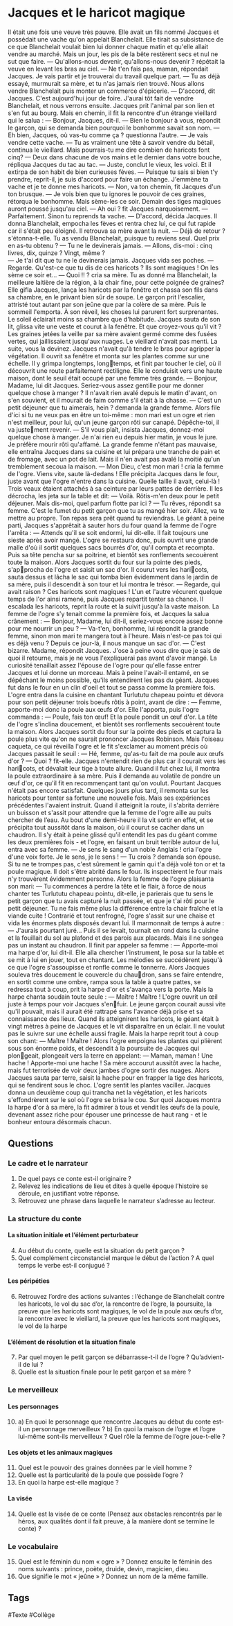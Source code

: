 # Jacques et le haricot magique
 
Il était une fois une veuve très pauvre. Elle avait un fils nommé Jacques et possédait une vache qu'on appelait Blanchelait. Elle tirait sa subsistance de ce que Blanchelait voulait bien lui donner chaque matin et qu'elle allait vendre au marché. Mais un jour, les pis de la bête restèrent secs et nul ne sut que faire.
— Qu'allons-nous devenir, qu'allons-nous devenir ? répétait la veuve en levant les bras au ciel.
— Ne t'en fais pas, maman, répondait Jacques. Je vais partir et je trouverai du travail quelque part.
— Tu as déjà essayé, murmurait sa mère, et tu n'as jamais rien trouvé. Nous allons vendre Blanchelait puis monter un commerce d'épicerie.
— D'accord, dit Jacques. C'est aujourd'hui jour de foire. J'aurai tôt fait de vendre Blanchelait, et nous verrons ensuite.
Jacques prit l'animal par son lien et s'en fut au bourg. Mais en chemin, il fit la rencontre d'un étrange vieillard qui le salua :
— Bonjour, Jacques, dit-il.
— Bien le bonjour à vous, répondit le garçon, qui se demanda bien pourquoi le bonhomme savait son nom.
— Eh bien, Jacques, où vas-tu comme ça ? questionna l'autre.
— Je vais vendre cette vache.
— Tu as vraiment une tête à savoir vendre du bétail, continua le vieillard. Mais pourrais-tu me dire combien de haricots font cinq?
— Deux dans chacune de vos mains et le dernier dans votre bouche, répliqua Jacques du tac au tac.
— Juste, conclut le vieux, les voici.
Et il extirpa de son habit de bien curieuses fèves.
— Puisque tu sais si bien t'y prendre, reprit-il, je suis d'accord pour faire un échange. J'emmène ta vache et je te donne mes haricots.
— Non, va ton chemin, fit Jacques d'un ton brusque.
— Je vois bien que tu ignores le pouvoir de ces graines, rétorqua le bonhomme. Mais sème-les ce soir. Demain des tiges magiques auront poussé jusqu'au ciel.​
— Ah oui ? fit Jacques narquoisement.
— Parfaitement. Sinon tu reprends ta vache.
— D'accord, décida Jacques.
Il donna Blanchelait, empocha les fèves et rentra chez lui, ce qui fut rapide car il s'était peu éloigné. Il retrouva sa mère avant la nuit.
— Déjà de retour ? s'étonna-t-elle. Tu as vendu Blanchelait, puisque tu reviens seul. Quel prix en as-tu obtenu ?
— Tu ne le devinerais jamais.
— Allons, dis-moi : cinq livres, dix, quinze ? Vingt, même ?  
— Je t'ai dit que tu ne le devinerais jamais.
Jacques vida ses poches.
— Regarde. Qu'est-ce que tu dis de ces haricots ? Ils sont magiques ! On les sème ce soir et...
— Quoi !! ? cria sa mère. Tu as donné ma Blanchelait, la meilleure laitière de la région, à la chair fine, pour cette poignée de graines?
Elle gifla Jacques, lança les haricots par la fenêtre et chassa son fils dans sa chambre, en le privant bien sûr de soupe. Le garçon prit l'escalier, attristé tout autant par son jeûne que par la colère de sa mère. Puis le sommeil l'emporta. À son réveil, les choses lui parurent fort surprenantes. Le soleil éclairait moins sa chambre que d'habitude. Jacques sauta de son lit, glissa vite une veste et courut à la fenêtre. Et que croyez-vous qu'il vit ? Les graines jetées la veille par sa mère avaient germé comme des fusées vertes, qui jaillissaient jusqu'aux nuages. Le vieillard n'avait pas menti.
La suite, vous la devinez. Jacques n'avait qu'à tendre le bras pour agripper la végétation. Il ouvrit sa fenêtre et monta sur les plantes comme sur une échelle. Il y grimpa longtemps, longtemps, et finit par toucher le ciel, où il découvrit une route parfaitement rectiligne. Elle le conduisit vers une haute maison, dont le seuil était occupé par une femme très grande.
— Bonjour, Madame, lui dit Jacques. Seriez-vous assez gentille pour me donner quelque chose à manger ?
Il n'avait rien avalé depuis le matin d'avant, on s'en souvient, et il mourait de faim comme s'il était à la chasse.
— C'est un petit déjeuner que tu aimerais, hein ? demanda la grande femme. Alors file d'ici si tu ne veux pas en être un toi-même : mon mari est un ogre et rien n'est meilleur, pour lui, qu'un jeune garçon rôti sur canapé. Dépêche-toi, il va justement revenir.
— S'il vous plaît, insista Jacques, donnez-moi quelque chose à manger. Je n'ai rien eu depuis hier matin, je vous le jure. Je préfère mourir rôti qu'affamé.
La grande femme n'étant pas mauvaise, elle entraîna Jacques dans sa cuisine et lui prépara une tranche de pain et de fromage, avec un pot de lait. Mais il n'en avait pas avalé la moitié qu'un tremblement secoua la maison.
— Mon Dieu, c'est mon mari ! cria la femme de l'ogre. Viens vite, saute là-dedans !
Elle précipita Jacques dans le four, juste avant que l'ogre n'entre dans la cuisine.
Quelle taille il avait, celui-là ! Trois veaux étaient attachés à sa ceinture par leurs pattes de derrière. Il les décrocha, les jeta sur la table et dit:
— Voilà. Rôtis-m'en deux pour le petit déjeuner. Mais dis-moi, quel parfum flotte par ici ?
— Tu rêves, répondit sa femme. C'est le fumet du petit garçon que tu as mangé hier soir. Allez, va te mettre au propre. Ton repas sera prêt quand tu reviendras.
Le géant à peine parti, Jacques s'apprêtait à sauter hors du four quand la femme de l'ogre l'arrêta :
— Attends qu'il se soit endormi, lui dit-elle. Il fait toujours une sieste après avoir mangé.
L'ogre se restaura donc, puis ouvrit une grande malle d'où il sortit quelques sacs bourrés d'or, qu'il compta et recompta. Puis sa tête pencha sur sa poitrine, et bientôt ses ronflements secouèrent toute la maison.
Alors Jacques sortit du four sur la pointe des pieds, s'approcha de l'ogre et saisit un sac d'or. Il courut vers les haricots, sauta dessus et lâcha le sac qui tomba bien évidemment dans le jardin de sa mère, puis il descendit à son tour et lui montra le trésor.
— Regarde, qui avait raison ? Ces haricots sont magiques !
L'un et l'autre vécurent quelque temps de l'or ainsi ramené, puis Jacques repartit tenter sa chance. Il escalada les haricots, reprit la route et la suivit jusqu'à la vaste maison. La femme de l'ogre s'y tenait comme la première fois, et Jacques la salua crânement :
— Bonjour, Madame, lui dit-il, seriez-vous encore assez bonne pour me nourrir un peu ?
— Va-t'en, bonhomme, lui répondit la grande femme, sinon mon mari te mangera tout à l'heure. Mais n'est-ce pas toi qui es déjà venu ? Depuis ce jour-là, il nous manque un sac d'or.
— C'est bizarre. Madame, répondit Jacques. J'ose à peine vous dire que je sais de quoi il retourne, mais je ne vous l'expliquerai pas avant d'avoir mangé.
La curiosité tenaillait assez l'épouse de l'ogre pour qu'elle fasse entrer Jacques et lui donne un morceau. Mais à peine l'avait-il entamé, en se dépêchant le moins possible, qu'ils entendirent les pas du géant. Jacques fut dans le four en un clin d'oeil et tout se passa comme la première fois. L'ogre entra dans la cuisine en chantant Turlututu chapeau pointu et dévora pour son petit déjeuner trois boeufs rôtis à point, avant de dire :
— Femme, apporte-moi donc la poule aux œufs d'or.
Elle l'apporta, puis l'ogre commanda :
— Poule, fais ton œuf!
Et la poule pondit un œuf d'or. La tête de l'ogre s'inclina doucement, et bientôt ses ronflements secouèrent toute la maison.
Alors Jacques sortit du four sur la pointe des pieds et captura la poule plus vite qu'on ne saurait prononcer Jacques Robinson. Mais l'oiseau caqueta, ce qui réveilla l'ogre et le fit s'exclamer au moment précis où Jacques passait le seuil :
— Hé, femme, qu'as-tu fait de ma poule aux œufs d'or ?
— Quoi ? fit-elle.
Jacques n'entendit rien de plus car il courait vers les haricots, et dévalait leur tige à toute allure. Quand il fut chez lui, il montra la poule extraordinaire à sa mère. Puis il demanda au volatile de pondre un œuf d'or, ce qu'il fit en recommençant tant qu'on voulut.
Pourtant Jacques n'était pas encore satisfait. Quelques jours plus tard, il remonta sur les haricots pour tenter sa fortune une nouvelle fois. Mais ses expériences précédentes l'avaient instruit. Quand il atteignit la route, il s'abrita derrière un buisson et s'assit pour attendre que la femme de l'ogre aille au puits chercher de l’eau. Au bout d'une demi-heure il la vit sortir en effet, et se précipita tout aussitôt dans la maison, où il courut se cacher dans un chaudron. Il s'y était à peine glissé qu'il entendit les pas du géant comme les deux premières fois - et l'ogre, en faisant un bruit terrible autour de lui, entra avec sa femme.
— Je sens le sang d'un noble Anglais ! cria l'ogre d'une voix forte. Je le sens, je le sens !
— Tu crois ? demanda son épouse. Si tu ne te trompes pas, c'est sûrement le gamin qui t'a déjà volé ton or et ta poule magique. Il doit s'être abrité dans le four.
Ils inspectèrent le four mais n'y trouvèrent évidemment personne. Alors la femme de l'ogre plaisanta son mari:
— Tu commences à perdre la tête et le flair, à force de nous chanter tes Turlututu chapeau pointu, dit-elle, je parierais que tu sens le petit garçon que tu avais capturé la nuit passée, et que je t'ai rôti pour le petit déjeuner. Tu ne fais même plus la différence entre la chair fraîche et la viande cuite !
Contrarié et tout renfrogné, l'ogre s'assit sur une chaise et vida les énormes plats disposés devant lui. Il marmonnait de temps à autre :
— J'aurais pourtant juré...
Puis il se levait, tournait en rond dans la cuisine et la fouillait du sol au plafond et des parois aux placards. Mais il ne songea pas un instant au chaudron. Il finit par appeler sa femme :
— Apporte-moi ma harpe d'or, lui dit-il.
Elle alla chercher l'instrument, le posa sur la table et se mit à lui en jouer, tout en chantant. Les mélodies se succédèrent jusqu'à ce que l'ogre s'assoupisse et ronfle comme le tonnerre. Alors Jacques souleva très doucement le couvercle du chaudron, sans se faire entendre, en sortit comme une ombre, rampa sous la table à quatre pattes, se redressa tout à coup, prit la harpe d'or et s'avança vers la porte. Mais la harpe chanta soudain toute seule :
— Maître ! Maître !
L'ogre ouvrit un œil juste à temps pour voir Jacques s'enfuir. Le jeune garçon courait aussi vite qu'il pouvait, mais il aurait été rattrapé sans l'avance déjà prise et sa connaissance des lieux. Quand ils atteignirent les haricots, le géant était à vingt mètres à peine de Jacques et le vit disparaître en un éclair. Il ne voulut pas le suivre sur une échelle aussi fragile. Mais la harpe reprit tout à coup son chant:
— Maître ! Maître !
Alors l'ogre empoigna les plantes qui plièrent sous son énorme poids, et descendit à la poursuite de Jacques qui plongeait, plongeait vers la terre en appelant:
— Maman, maman ! Une hache ! Apporte-moi une hache !
Sa mère accourut aussitôt avec la hache, mais fut terrorisée de voir deux jambes d'ogre sortir des nuages.
Alors Jacques sauta par terre, saisit la hache pour en frapper la tige des haricots, qui se fendirent sous le choc. L'ogre sentit les plantes vaciller. Jacques donna un deuxième coup qui trancha net la végétation, et les haricots s'effondrèrent sur le sol où l'ogre se brisa le cou.
Sur quoi Jacques montra la harpe d'or à sa mère, la fit admirer à tous et vendit les œufs de la poule, devenant assez riche pour épouser une princesse de haut rang - et le bonheur entoura désormais chacun.
 
## Questions
 
### Le cadre et le narrateur
 
1. De quel pays ce conte est-il originaire ?
2. Relevez les indications de lieu et dites à quelle époque l’histoire se déroule, en justifiant votre réponse.
3. Retrouvez une phrase dans laquelle le narrateur s’adresse au lecteur.
 
### La structure du conte
 
#### La situation initiale et l’élément perturbateur
 
4. Au début du conte, quelle est la situation du petit garçon ?
5. Quel complément circonstanciel marque le début de l’action ? A quel temps le verbe est-il conjugué ?
 
#### Les péripéties
 
6. Retrouvez l’ordre des actions suivantes : l’échange de Blanchelait contre les haricots, le vol du sac d’or, la rencontre de l’ogre, la poursuite, la preuve que les haricots sont magiques, le vol de la poule aux œufs d’or, la rencontre avec le vieillard, la preuve que les haricots sont magiques, le vol de la harpe
 
#### L’élément de résolution et la situation finale
 
7. Par quel moyen le petit garçon se débarrasse-t-il de l’ogre ? Qu’advient-il de lui ?
8. Quelle est la situation finale pour le petit garçon et sa mère ?
 
### Le merveilleux
 
#### Les personnages
 
10. a) En quoi le personnage que rencontre Jacques au début du conte est-il un personnage merveilleux ?
      b) En quoi la maison de l’ogre et l’ogre lui-même sont-ils merveilleux ? Quel rôle la femme de l’ogre joue-t-elle ?
 
#### Les objets et les animaux magiques

11. Quel est le pouvoir des graines données par le vieil homme ?
12. Quelle est la particularité de la poule que possède l’ogre ?
13. En quoi la harpe est-elle magique ?
 
#### La visée
 
14. Quelle est la visée de ce conte (Pensez aux obstacles rencontrés par le héros, aux qualités dont il fait preuve, à la manière dont se termine le conte) ?
 
### Le vocabulaire
 
15. Quel est le féminin du nom « ogre » ? Donnez ensuite le féminin des noms suivants : prince, poète, druide, devin, magicien, dieu.
16. Que signifie le mot « jeûne » ? Donnez un nom de la même famille.

## Tags

#Texte #Collège 
 